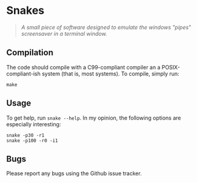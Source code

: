 # Snakes

> *A small piece of software designed to emulate the windows "pipes"
screensaver in a terminal window.*

## Compilation

The code should compile with a C99-compliant compiler an a POSIX-compliant-ish
system (that is, most systems). To compile, simply run:

    make

## Usage

To get help, run `snake --help`. In my opinion, the following options are
especially interesting:

    snake -p30 -r1
    snake -p100 -r0 -i1

## Bugs

Please report any bugs using the Github issue tracker.
